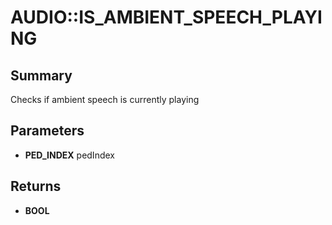 # AUDIO::IS_AMBIENT_SPEECH_PLAYING

## Summary
Checks if ambient speech is currently playing

## Parameters
* **PED_INDEX** pedIndex

## Returns
* **BOOL**